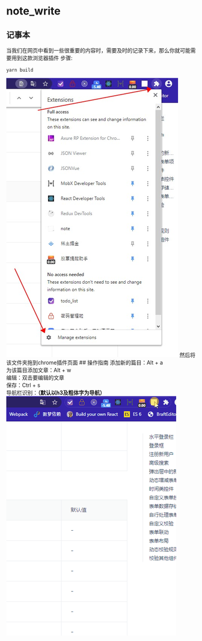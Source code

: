 ﻿# note_write
## 记事本
当我们在网页中看到一些很重要的内容时，需要及时的记录下来，那么你就可能需要用到这款浏览器插件
步骤:
```
yarn build
```
<img src="./note_write/src/assets/chrome_extension_management.jpg" />
然后将该文件夹拖到chrome插件页面
## 操作指南
添加新的篇目：Alt + a</br>
为该篇目添加文章：Alt + w</br>
编辑：双击要编辑的文章</br>
保存：Ctrl + s</br>
导航栏识别：<b>（默认以h3及粗体字为导航）</b>
<img src="./note_write/src/assets/demonstrate.gif" />
